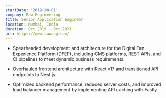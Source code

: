 ```yaml
---
startDate: '2019-10-01'
company: Raw Engineering
title: Senior Application Engineer
location: Mumbai, India
duration: Oct 2019 - Oct 2021
url: https://www.raweng.com/
---
```


- Spearheaded development and architecture for the Digital Fan Experience Platform (DFEP), including CMS platforms, REST APIs, and CI pipelines to meet dynamic business requirements.

- Overhauled frontend architecture with React v17 and transitioned API endpoints to Nest.js.

- Optimized backend performance, reduced server costs, and improved load balancer management by implementing API caching with Fastly.
